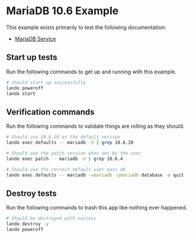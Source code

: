 # MariaDB 10.6 Example

This example exists primarily to test the following documentation:

* [MariaDB Service](https://docs.lando.dev/plugins/mariadb)

## Start up tests

Run the following commands to get up and running with this example.

```bash
# Should start up successfully
lando poweroff
lando start
```

## Verification commands

Run the following commands to validate things are rolling as they should.

```bash
# Should use 10.6.20 as the default version
lando exec defaults -- mariadb -V | grep 10.6.20

# Should use the patch version when set by the user
lando exec patch -- mariadb -V | grep 10.6.4

# Should use the correct default user pass db
lando exec defaults -- mariadb -umariadb -pmariadb database -e quit
```

## Destroy tests

Run the following commands to trash this app like nothing ever happened.

```bash
# Should be destroyed with success
lando destroy -y
lando poweroff
```
